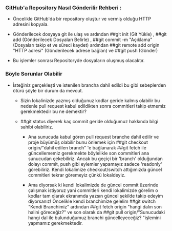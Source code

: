 ### GitHub'a Repository Nasıl Gönderilir Rehberi : 

- Öncelikle GitHub'da bir repository oluştur ve vermiş olduğu HTTP adresini kopyala.

- Gönderilecek dosyaya git ile ulaş ve ardından ##git init (Git Yükle) , ##git add (Gönderilecek Dosyaları Belirle) , ##git commit -m "Açıklama" (Dosyaları takip et ve süreci kaydet) ardından ##git remote add origin "HTTP adresi" (Gönderilecek adrese bağlan) ve ##git push (Gönder)

- Bu işlemler sonrası Repositoryde dosyaların oluşmuş olacaktır.

### Böyle Sorunlar Olabilir

+ İsteğiniz gerçekleşti ve istenilen brancha dahil edildi bu gibi sebeplerden ötürü şöyle bir durum da mevcut.

  + Sizin lokalinizde yazmış olduğunuz kodlar geride kalmış olabilir bu nedenle pull request kabul edildikten sonra commitleri takip etmemiz gerekmektedir bu ne demektir? 

  * ##git status diyerek kaç commit geride olduğumuz hakkında bilgi sahibi olabiliriz.

    - Ana sunucuda kabul gören pull request branche dahil edilir ve proje büyümüş olabilir bunu önlemek için ##git checkout origin/"dahil edilen branch" 'e bağlanarak ##git fetch ile güncellememiz gerekmekte böylelikle son commitleri ana sunucudan çekebiliriz. Ancak bu geçiçi bir 'branch' olduğundan dolayı commit, push gibi eylemler yapamayız sadece 'readonly' görebiliriz. Kendi lokalimize checkout/switch attığımızda güncel commitleri tekrar göremeyiz çünkü lokaldeyiz.

    - Ama diyorsak ki kendi lokalimizde de güncel commit üzerinde çalışmak istiyoruz yani commitleri kendi lokalimizde görelim o kodlar tam olarak ekranımda yazsın güncel şekilde takip edeyim diyorsanız! Öncelikle kendi branchimize gelelim ##git switch "Kendi Branchimiz" ardından ##git fetch origin "hangi dalın son halini göreceğiz?" ve son olarak da ##git pull origin/"Sunucudaki hangi dal ile bulunduğumuz branchi güncelleyeceğiz? "işlemini yapmamız gerekmektedir.